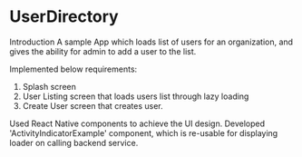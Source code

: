 # UserDirectory

Introduction
A sample App which loads list of users for an organization, and gives the ability for admin to add
a user to the list.

Implemented below requirements:
  1. Splash screen
  2. User Listing screen that loads users list through lazy loading
  3. Create User screen that creates user.

Used React Native components to achieve the UI design.
Developed 'ActivityIndicatorExample' component, which is re-usable for displaying loader on calling backend service.

